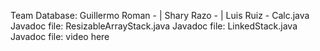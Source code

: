 Team Database: Guillermo Roman - | Shary Razo -  | Luis Ruiz -
Calc.java Javadoc file:
ResizableArrayStack.java Javadoc file:
LinkedStack.java Javadoc file:
video here
